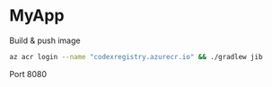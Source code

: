 # MyApp

Build & push image


```bash
az acr login --name "codexregistry.azurecr.io" && ./gradlew jib
```

Port 8080
